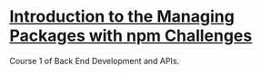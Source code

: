 # [Introduction to the Managing Packages with npm Challenges](https://www.freecodecamp.org/learn/back-end-development-and-apis/managing-packages-with-npm/)
Course 1 of Back End Development and APIs.
